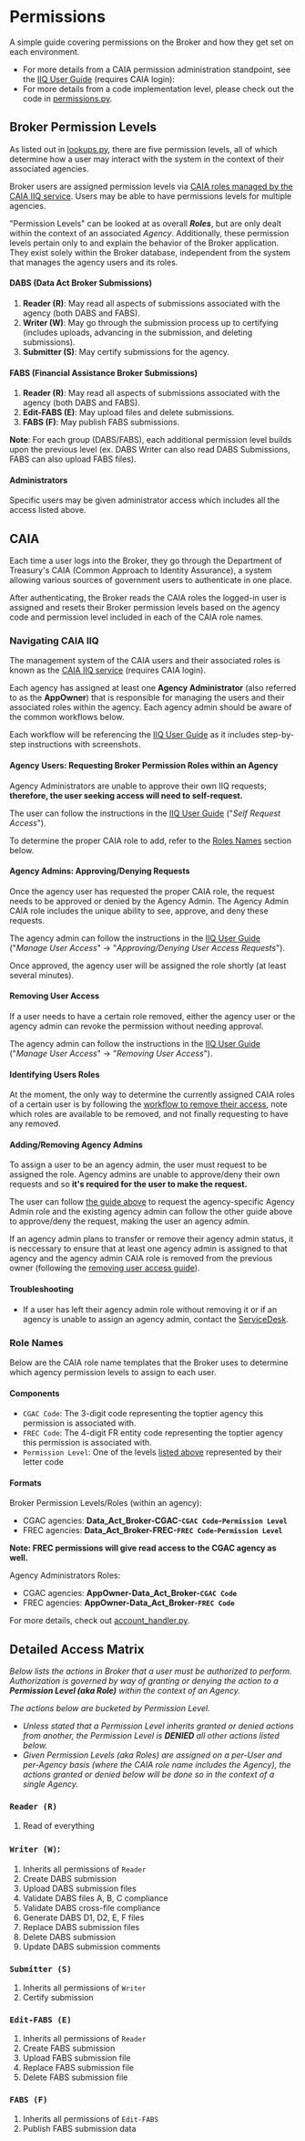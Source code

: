 # Permissions

A simple guide covering permissions on the Broker and how they get set on each environment. 

- For more details from a CAIA permission administration standpoint, see the [IIQ User Guide](https://caia.treasury.gov/developers/IIQUserGuide/) (requires CAIA login):
- For more details from a code implementation level, please check out the code in [permissions.py](../dataactbroker/permissions.py).

## Broker Permission Levels

As listed out in [lookups.py](../dataactcore/models/lookups.py), there are five permission levels, all of which
determine how a user may interact with the system in the context of their associated agencies.

Broker users are assigned permission levels via [CAIA roles managed by the CAIA IIQ service](#caia). Users may be able
to have permissions levels for multiple agencies.

"Permission Levels" can be looked at as overall _**Roles**_, but are only dealt within the context of an associated _Agency_.
Additionally, these permission levels pertain only to and explain the behavior of the Broker application. They
exist solely within the Broker database, independent from the system that manages the agency users and its roles.

#### DABS (Data Act Broker Submissions)

1. **Reader (R)**: May read all aspects of submissions associated with the agency (both DABS and FABS).
2. **Writer (W)**: May go through the submission process up to certifying (includes uploads, 
advancing in the submission, and deleting submissions).
3. **Submitter (S)**: May certify submissions for the agency.

#### FABS (Financial Assistance Broker Submissions)

1. **Reader (R)**: May read all aspects of submissions associated with the agency (both DABS and FABS).
2. **Edit-FABS (E)**: May upload files and delete submissions.
3. **FABS (F)**: May publish FABS submissions.

**Note**: For each group (DABS/FABS), each additional permission level builds upon the previous level
(ex. DABS Writer can also read DABS Submissions, FABS can also upload FABS files).

#### Administrators

Specific users may be given administrator access which includes all the access listed above.

## CAIA

Each time a user logs into the Broker, they go through the Department of Treasury's CAIA (Common Approach to Identity Assurance),
a system allowing various sources of government users to authenticate in one place.

After authenticating, the Broker reads the CAIA roles the logged-in user is assigned and resets their Broker permission levels
based on the agency code and permission level included in each of the CAIA role names.

### Navigating CAIA IIQ

The management system of the CAIA users and their associated roles is known as the [CAIA IIQ service](https://iiq.fiscal.treasury.gov/) (requires CAIA login).

Each agency has assigned at least one **Agency Administrator** (also referred to as the **AppOwner**) that is responsible for managing the users and their associated roles
within the agency. Each agency admin should be aware of the common workflows below.

Each workflow will be referencing the [IIQ User Guide](https://caia.treasury.gov/developers/IIQUserGuide/) as it includes
step-by-step instructions with screenshots.

#### Agency Users: Requesting Broker Permission Roles within an Agency

Agency Administrators are unable to approve their own IIQ requests; **therefore, the user seeking access will need to self-request.**

The user can follow the instructions in the [IIQ User Guide](https://caia.treasury.gov/developers/IIQUserGuide/) ("*Self Request Access*").

To determine the proper CAIA role to add, refer to the [Roles Names](#role-names) section below.

#### Agency Admins: Approving/Denying Requests

Once the agency user has requested the proper CAIA role, the request needs to be approved or denied by the Agency Admin.
The Agency Admin CAIA role includes the unique ability to see, approve, and deny these requests. 

The agency admin can follow the instructions in the [IIQ User Guide](https://caia.treasury.gov/developers/IIQUserGuide/) ("*Manage User Access*" -> "*Approving/Denying User Access Requests*").

Once approved, the agency user will be assigned the role shortly (at least several minutes).

#### Removing User Access

If a user needs to have a certain role removed, either the agency user or the agency admin can revoke the permission without needing approval. 

The agency admin can follow the instructions in the [IIQ User Guide](https://caia.treasury.gov/developers/IIQUserGuide/) ("*Manage User Access*" -> "*Removing User Access*").

#### Identifying Users Roles

At the moment, the only way to determine the currently assigned CAIA roles of a certain user is by following the [workflow to
remove their access](#removing-user-access), note which roles are available to be removed, and not finally requesting to have any removed.

#### Adding/Removing Agency Admins

To assign a user to be an agency admin, the user must request to be assigned the role.
Agency admins are unable to approve/deny their own requests and so **it's required for the user to make the request.**

The user can follow [the guide above](#agency-users-requesting-broker-permission-roles-within-an-agency) to request the agency-specific Agency Admin role and
the existing agency admin can follow the other guide above to approve/deny the request, making the user an agency admin.

If an agency admin plans to transfer or remove their agency admin status, it is neccessary to ensure that at least one
agency admin is assigned to that agency and the agency admin CAIA role is removed from the previous owner (following the
[removing user access guide](#removing-user-access)).

#### Troubleshooting
* If a user has left their agency admin role without removing it or if an agency is unable to assign an agency admin,
contact the [ServiceDesk](mailto:usaspending.help@fiscal.treasury.gov).

### Role Names

Below are the CAIA role name templates that the Broker uses to determine which agency permission levels to assign to each user.

#### Components

- `CGAC Code`: The 3-digit code representing the toptier agency this permission is associated with.
- `FREC Code`: The 4-digit FR entity code representing the toptier agency this permission is associated with.
- `Permission Level`: One of the levels [listed above](#broker-permission-levels) represented by their letter code

#### Formats

Broker Permission Levels/Roles (within an agency):
- CGAC agencies: **Data_Act_Broker-CGAC-`CGAC Code`-`Permission Level`**
- FREC agencies: **Data_Act_Broker-FREC-`FREC Code`-`Permission Level`**

**Note: FREC permissions will give read access to the CGAC agency as well.**

Agency Administrators Roles:
- CGAC agencies: **AppOwner-Data_Act_Broker-`CGAC Code`**
- FREC agencies: **AppOwner-Data_Act_Broker-`FREC Code`**

For more details, check out [account_handler.py](../dataactbroker/handlers/account_handler.py).

## Detailed Access Matrix
_Below lists the actions in Broker that a user must be authorized to perform. Authorization is governed by way of granting or denying the action to a **Permission Level (aka Role)** within the context of an Agency._

_The actions below are bucketed by Permission Level._
- _Unless stated that a Permission Level inherits granted or denied actions from another, the Permission Level is **DENIED** all other actions listed below._
- _Given Permission Levels (aka Roles) are assigned on a per-User and per-Agency basis (where the CAIA role name includes the Agency), the actions granted or denied below will be done so in the context of a single Agency._

### **`Reader (R)`**
1. Read of everything

### **`Writer (W)`**: 
1. Inherits all permissions of `Reader`
2. Create DABS submission
3. Upload DABS submission files
4. Validate DABS files A, B, C compliance
5. Validate DABS cross-file compliance
6. Generate DABS D1, D2, E, F files
7. Replace DABS submission files
8. Delete DABS submission
9. Update DABS submission comments

### **`Submitter (S)`**
1. Inherits all permissions of `Writer`
2. Certify submission

### **`Edit-FABS (E)`**
1. Inherits all permissions of `Reader`
2. Create FABS submission
3. Upload FABS submission file
4. Replace FABS submission file
5. Delete FABS submission file

### **`FABS (F)`**
1. Inherits all permissions of `Edit-FABS`
2. Publish FABS submission data
